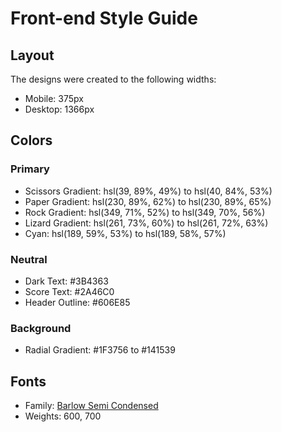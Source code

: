 # Front-end Style Guide

## Layout

The designs were created to the following widths:

- Mobile: 375px
- Desktop: 1366px

## Colors

### Primary

- Scissors Gradient: hsl(39, 89%, 49%) to hsl(40, 84%, 53%)
- Paper Gradient: hsl(230, 89%, 62%) to hsl(230, 89%, 65%)
- Rock Gradient: hsl(349, 71%, 52%) to hsl(349, 70%, 56%)
- Lizard Gradient: hsl(261, 73%, 60%) to hsl(261, 72%, 63%)
- Cyan: hsl(189, 59%, 53%) to hsl(189, 58%, 57%)

### Neutral

- Dark Text: #3B4363
- Score Text: #2A46C0
- Header Outline: #606E85

### Background

- Radial Gradient: #1F3756 to #141539

## Fonts

- Family: [Barlow Semi Condensed](https://fonts.google.com/specimen/Barlow+Semi+Condensed)
- Weights: 600, 700
